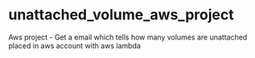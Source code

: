 # unattached_volume_aws_project
Aws project - Get a email which tells how many volumes are unattached placed in aws account with aws lambda
